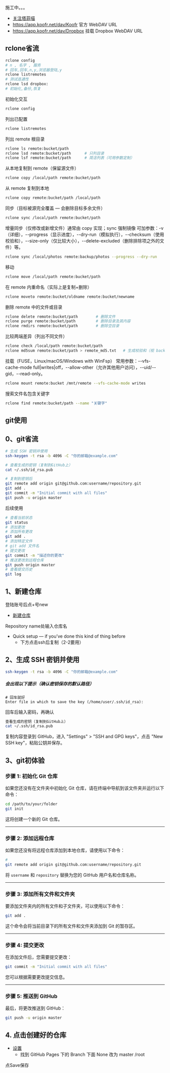 施工中。。。
* [关注塔菲喵](https://koofr.eu/)
* https://app.koofr.net/dav/Koofr 官方 WebDAV URL
* https://app.koofr.net/dav/Dropbox 挂载 Dropbox WebDAV URL

## rclone省流
```bash
rclone config
# n , 名字 , 服务
# 回车,回车,n,y,浏览器登陆,y
rclone listremotes
# 测试连通性
rclone lsd dropbox:
# 初始化,备份,恢复
```

初始化交互
```bash
rclone config
```
列出已配置
```bash
rclone listremotes
```
列出 remote 根目录
```bash
rclone ls remote:bucket/path
rclone lsd remote:bucket/path      # 只列目录
rclone lsf remote:bucket/path      # 简洁列表（可用参数定制）
```
从本地复制到 remote（保留源文件）
```bash
rclone copy /local/path remote:bucket/path
```
从 remote 复制到本地
```bash
rclone copy remote:bucket/path /local/path
```
同步（目标被源完全覆盖 — 会删除目标多余文件）
```bash
rclone sync /local/path remote:bucket/path
```
增量同步（仅修改或新增文件）通常由 copy 实现；sync 强制镜像
可加参数：-v（详细），--progress（显示进度），--dry-run（模拟执行），--checksum（使用校验和），--size-only（仅比较大小），--delete-excluded（删除排除项之外的文件）等。
```bash
rclone sync /local/photos remote:backup/photos --progress --dry-run
```
移动
```bash
rclone move /local/path remote:bucket/path
```
在 remote 内重命名（实际上是复制+删除）
```bash
rclone moveto remote:bucket/oldname remote:bucket/newname
```
删除 remote 中的文件或目录
```bash
rclone delete remote:bucket/path        # 删除文件
rclone purge remote:bucket/path         # 删除目录及其内容
rclone rmdirs remote:bucket/path        # 删除空目录
```
比较两端差异（列出不同文件）
```bash
rclone check /local/path remote:bucket/path
rclone md5sum remote:bucket/path > remote_md5.txt   # 生成校验和（视 backend 支持）
```
挂载（FUSE，Linux/macOS/Windows with WinFsp）
常用参数：--vfs-cache-mode full|writes|off，--allow-other（允许其他用户访问），--uid/--gid，--read-only。
```bash
rclone mount remote:bucket /mnt/remote --vfs-cache-mode writes
```
搜索文件名包含关键字
```bash
rclone find remote:bucket/path --name "关键字"
```

## git使用

## 0、git省流


```bash
# 生成 SSH 密钥并使用
ssh-keygen -t rsa -b 4096 -C "你的邮箱@example.com"

# 查看生成的密钥（复制到GitHub上）
cat ~/.ssh/id_rsa.pub

# 复制到密钥后
git remote add origin git@github.com:username/repository.git
git add .
git commit -m "Initial commit with all files"
git push -u origin master
```

后续使用
```bash
# 查看当前状态
git status
# 添加更改
# 添加所有更改
git add .
# 添加特定文件
# git add 文件名
# 提交更改
git commit -m "描述你的更改"
# 推送更改到远程仓库
git push origin master
# 查看提交历史
git log
```

## 1、新建仓库

登陆账号后点+号new
 * [新建仓库](https://github.com/new/)

Repository name处输入仓库名

 * Quick setup — if you’ve done this kind of thing before
    + 下方点击ssh后复制（2-2要用）


## 2、生成 SSH 密钥并使用
```bash
ssh-keygen -t rsa -b 4096 -C "你的邮箱@example.com"
```
##### 会出现以下提示（确认密钥保存的默认路径）
```bash提示
# 回车就好
Enter file in which to save the key (/home/user/.ssh/id_rsa): 
```
回车后输入密码，再确认

```bash
查看生成的密钥（复制到GitHub上）
cat ~/.ssh/id_rsa.pub
```
复制内容登录到 GitHub，进入 "Settings" > "SSH and GPG keys"，点击 "New SSH key"，粘贴公钥并保存。



## 3、git初体验
### 步骤 1: 初始化 Git 仓库

如果您还没有在文件夹中初始化 Git 仓库，请在终端中导航到该文件夹并运行以下命令：

```bash
cd /path/to/your/folder
git init
```

这将创建一个新的 Git 仓库。

<hr>

### 步骤 2: 添加远程仓库

如果您还没有将远程仓库添加到本地仓库，请使用以下命令：

```bash
# 
git remote add origin git@github.com:username/repository.git
```

将 `username` 和 `repository` 替换为您的 GitHub 用户名和仓库名称。

<hr>

### 步骤 3: 添加所有文件和文件夹

要添加文件夹内的所有文件和子文件夹，可以使用以下命令：

```bash
git add .
```

这个命令会将当前目录下的所有文件和文件夹添加到 Git 的暂存区。

<hr>

### 步骤 4: 提交更改

在添加文件后，您需要提交更改：

```bash
git commit -m "Initial commit with all files"
```

您可以根据需要更改提交信息。

<hr>

### 步骤 5: 推送到 GitHub

最后，将更改推送到 GitHub：

```bash
git push -u origin master
```


## 4. 点击创建好的仓库

* [设置](https://github.com/用户名/仓库名/settings/pages)
    * 找到
     GitHub Pages 下的 Branch  下面 None  改为 master  /root

点Save保存
